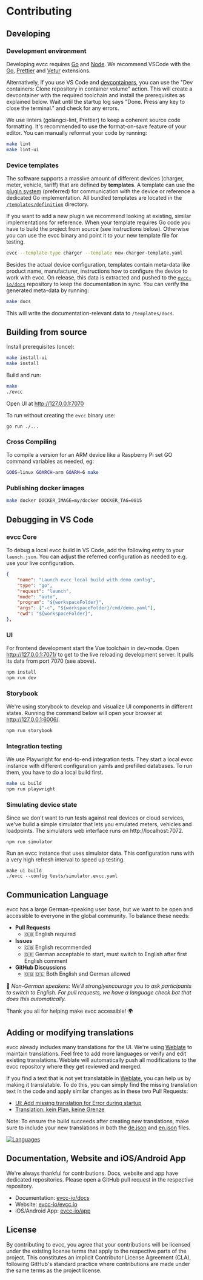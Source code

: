 # Contributing

## Developing

### Development environment

Developing evcc requires [Go][1] and [Node][2]. We recommend VSCode with the [Go](https://marketplace.visualstudio.com/items?itemName=golang.Go), [Prettier](https://marketplace.visualstudio.com/items?itemName=esbenp.prettier-vscode) and [Vetur](https://marketplace.visualstudio.com/items?itemName=octref.vetur) extensions.

Alternatively, if you use VS Code and [devcontainers](https://code.visualstudio.com/docs/devcontainers/containers), you can use the "Dev containers: Clone repository in container volume" action. This will create a devcontainer with the required toolchain and install the prerequisites as explained below. Wait until the startup log says "Done. Press any key to close the terminal." and check for any errors.

We use linters (golangci-lint, Prettier) to keep a coherent source code formatting. It's recommended to use the format-on-save feature of your editor. You can manually reformat your code by running:

```sh
make lint
make lint-ui
```

### Device templates

The software supports a massive amount of different devices (charger, meter, vehicle, tariff) that are defined by **templates**.
A template can use the [plugin system](https://docs.evcc.io/docs/devices/plugins) (preferred) for communication with the device or reference a dedicated Go implementation.
All bundled templates are located in the [`/templates/definition`](https://github.com/evcc-io/evcc/tree/master/templates/definition) directory.

If you want to add a new plugin we recommend looking at existing, similar implementations for reference.
When your template requires Go code you have to build the project from source (see instructions below).
Otherwise you can use the evcc binary and point it to your new template file for testing.

```sh
evcc --template-type charger --template new-charger-template.yaml
```

Besides the actual device configuration, templates contain meta-data like product name, manufacturer, instructions how to configure the device to work with evcc.
On release, this data is extracted and pushed to the [`evcc-io/docs`](https://github.com/evcc-io/docs) repository to keep the documentation in sync. You can verify the generated meta-data by running:

```sh
make docs
```

This will write the documentation-relevant data to `/templates/docs`.

## Building from source

Install prerequisites (once):

```sh
make install-ui
make install
```

Build and run:

```sh
make
./evcc
```

Open UI at http://127.0.0.1:7070

To run without creating the `evcc` binary use:

    go run ./...

### Cross Compiling

To compile a version for an ARM device like a Raspberry Pi set GO command variables as needed, eg:

```sh
GOOS=linux GOARCH=arm GOARM=6 make
```

### Publishing docker images

```sh
make docker DOCKER_IMAGE=my/docker DOCKER_TAG=0815
```

## Debugging in VS Code

### evcc Core

To debug a local evcc build in VS Code, add the following entry to your `launch.json`.
You can adjust the referred configuration as needed to e.g. use your live configuration.

```json
{
    "name": "Launch evcc local build with demo config",
    "type": "go",
    "request": "launch",
    "mode": "auto",
    "program": "${workspaceFolder}",
    "args": ["-c", "${workspaceFolder}/cmd/demo.yaml"],
    "cwd": "${workspaceFolder}",
},
```

### UI

For frontend development start the Vue toolchain in dev-mode. Open http://127.0.0.1:7071/ to get to the live reloading development server. It pulls its data from port 7070 (see above).

```sh
npm install
npm run dev
```

### Storybook

We're using storybook to develop and visualize UI components in different states. Running the command below will open your browser at http://127.0.0.1:6006/.

```sh
npm run storybook
```

### Integration testing

We use Playwright for end-to-end integration tests. They start a local evcc instance with different configuration yamls and prefilled databases. To run them, you have to do a local build first.

```sh
make ui build
npm run playwright
```

### Simulating device state

Since we don't want to run tests against real devices or cloud services, we've build a simple simulator that lets you emulated meters, vehicles and loadpoints. The simulators web interface runs on http://localhost:7072.

```
npm run simulator
```

Run an evcc instance that uses simulator data. This configuration runs with a very high refresh interval to speed up testing.

```
make ui build
./evcc --config tests/simulator.evcc.yaml
```

## Communication Language

evcc has a large German-speaking user base, but we want to be open and accessible to everyone in the global community. To balance these needs:

- **Pull Requests**
  - 🇬🇧 English required
- **Issues**
  - 🇬🇧 English recommended
  - 🇩🇪 German acceptable to start, must switch to English after first English comment
- **GitHub Discussions**
  - 🇬🇧 🇩🇪 Both English and German allowed

💬 _Non-German speakers: We'll stronglyencourage you to ask participants to switch to English. For pull requests, we have a language check bot that does this automatically._

Thank you all for helping make evcc accessible! 🌍

## Adding or modifying translations

evcc already includes many translations for the UI. We're using [Weblate](https://hosted.weblate.org/projects/evcc/evcc/) to maintain translations. Feel free to add more languages or verify and edit existing translations. Weblate will automatically push all modifications to the evcc repository where they get reviewed and merged.

If you find a text that is not yet translatable in [Weblate](https://hosted.weblate.org/projects/evcc/evcc/), you can help us by making it translatable. To do this, you can simply find the missing translation text in the code and apply similar changes as in these two Pull Requests:

- [UI: Add missing translation for Error during startup](https://github.com/evcc-io/evcc/pull/14695)
- [Translation: kein Plan, keine Grenze](https://github.com/evcc-io/evcc/pull/7461/)

Note: To ensure the build succeeds after creating new translations, make sure to include your new translations in both the [de.json](i18n/de.json) and [en.json](i18n/en.json) files.

[![Languages](https://hosted.weblate.org/widgets/evcc/-/evcc/multi-auto.svg)](https://hosted.weblate.org/engage/evcc/)

[1]: https://go.dev
[2]: https://nodejs.org/

## Documentation, Website and iOS/Android App

We're always thankful for contributions.
Docs, website and app have dedicated repositories.
Please open a GitHub pull request in the respective repository.

- Documentation: [evcc-io/docs](https://github.com/evcc-io/docs)
- Website: [evcc-io/evcc.io](https://github.com/evcc-io/evcc.io)
- iOS/Android App: [evcc-io/app](https://github.com/evcc-io/app)

## License

By contributing to evcc, you agree that your contributions will be licensed under the existing license terms that apply to the respective parts of the project.
This constitutes an implicit Contributor License Agreement (CLA), following GitHub's standard practice where contributions are made under the same terms as the project license.
